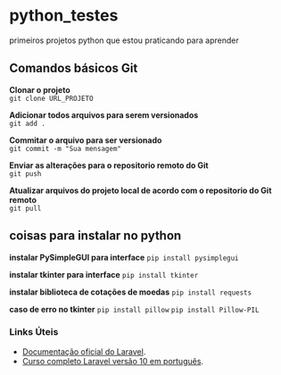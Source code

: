 # python_testes
primeiros projetos python que estou praticando para aprender

## Comandos básicos Git

**Clonar o projeto**  
`git clone URL_PROJETO`

**Adicionar todos arquivos para serem versionados**  
`git add .`

**Commitar o arquivo para ser versionado**  
`git commit -m "Sua mensagem"`

**Enviar as alterações para o repositorio remoto do Git**  
`git push`

**Atualizar arquivos do projeto local de acordo com o repositorio do Git remoto**  
`git pull`

## coisas para instalar no python

**instalar PySimpleGUI para interface**
`pip install pysimplegui`

**instalar tkinter para interface**
`pip install tkinter`

**instalar biblioteca de cotações de moedas**
`pip install requests`

**caso de erro no tkinter**
`pip install pillow`
`pip install Pillow-PIL`

### Links Úteis
- [Documentação oficial do Laravel](https://laravel.com/docs).
- [Curso completo Laravel versão 10 em português](https://academy.especializati.com.br/curso/laravel-10-gratuito).


